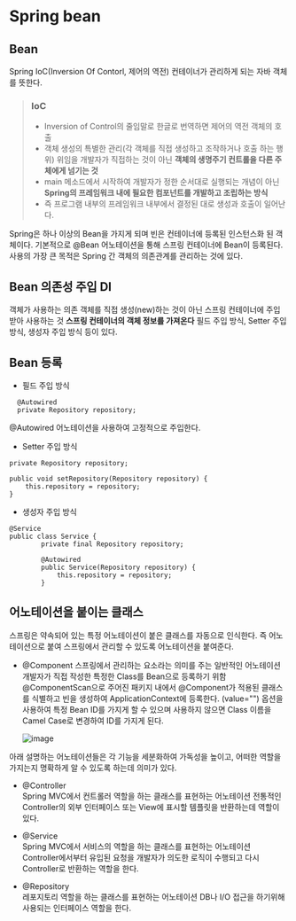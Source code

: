 # Spring bean
## Bean
Spring IoC(Inversion Of Contorl, 제어의 역전) 컨테이너가 관리하게 되는 자바 객체를 뜻한다.
> ### IoC
> + Inversion of Control의 줄임말로 한글로 번역하면 제어의 역전 객체의 호출
> + 객체 생성의 특별한 관리(각 객체를 직접 생성하고 조작하거나 호출 하는 행위) 위임을 개발자가 직접하는 것이 아닌 <b>객체의 생명주기 컨트롤을 다른 주체에게 넘기는 것</b>
> + main 메소드에서 시작하여 개발자가 정한 순서대로 실행되는 개념이 아닌 <b>Spring의 프레임워크 내에 필요한 컴포넌트를 개발하고 조립하는 방식</b>
> + 즉 프로그램 내부의 프레임워크 내부에서 결정된 대로 생성과 호출이 일어난다.

Spring은 하나 이상의 Bean을 가지게 되며 빈은 컨테이너에 등록된 인스턴스화 된 객체이다. 기본적으로 @Bean 어노테이션을 통해 스프링 컨테이너에 Bean이 등록된다. 사용의 가장 큰 목적은 Spring 간 객체의 의존관계를 관리하는 것에 있다.
 
## Bean 의존성 주입 DI
객체가 사용하는 의존 객체를 직접 생성(new)하는 것이 아닌 스프링 컨테이너에 주입 받아 사용하는 것
**스프링 컨테이너의 객체 정보를 가져온다**
필드 주입 방식, Setter 주입 방식, 생성자 주입 방식 등이 있다.

## Bean 등록
* 필드 주입 방식
```
  @Autowired
  private Repository repository;
```
@Autowired 어노테이션을 사용하여 고정적으로 주입한다.

* Setter 주입 방식
```
private Repository repository;

public void setRepository(Repository repository) {
    this.repository = repository;
}
```

* 생성자 주입 방식
```
@Service
public class Service {
		private final Repository repository;
		
		@Autowired
		public Service(Repository repository) {
		    this.repository = repository;
		}
```

## 어노테이션을 붙이는 클래스

스프링은 약속되어 있는 특정 어노테이션이 붙은 클래스를 자동으로 인식한다.
즉 어노테이션으로 붙여 스프링에서 관리할 수 있도록 어노테이션을 붙여준다.

* @Component
  스프링에서 관리하는 요소라는 의미를 주는 일반적인 어노테이션
  개발자가 직접 작성한 특정한 Class를 Bean으로 등록하기 위함
  @ComponentScan으로 주어진 패키지 내에서 @Component가 적용된 클래스를 식별하고 빈을 생성하여 ApplicationContext에 등록한다.
  (value="") 옵션을 사용하여 특정 Bean ID를 가지게 할 수 있으며 사용하지 않으면 Class 이름을 Camel Case로 변경하여 ID를 가지게 된다.

  ![image](https://github.com/yuyu2323/TIL/assets/45481189/e0ebf5f1-7699-4aa4-af0f-5c3cf2355ecc)

아래 설명하는 어노테이션들은 각 기능을 세분화하여 가독성을 높이고, 어떠한 역할을 가지는지 명확하게 알 수 있도록 하는데 의미가 있다.

* @Controller    
  Spring MVC에서 컨트롤러 역할을 하는 클래스를 표현하는 어노테이션
  전통적인 Controller의 외부 인터페이스 또는 View에 표시할 템플릿을 반환하는데 역할이 있다.

* @Service    
  Spring MVC에서 서비스의 역할을 하는 클래스를 표현하는 어노테이션
  Controller에서부터 유입된 요청을 개발자가 의도한 로직이 수행되고 다시 Controller로 반환하는 역할을 한다.

* @Repository    
  레포지토리 역할을 하는 클래스를 표현하는 어노테이션
  DB나 I/O 접근을 하기위해 사용되는 인터페이스 역할을 한다.

